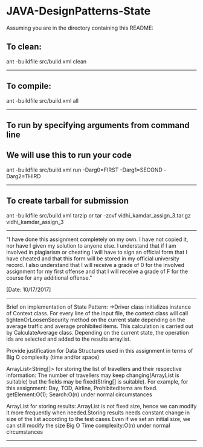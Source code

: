 # JAVA-DesignPatterns-State #

Assuming you are in the directory containing this README:

## To clean:
ant -buildfile src/build.xml clean

-----------------------------------------------------------------------
## To compile: 
ant -buildfile src/build.xml all

-----------------------------------------------------------------------
## To run by specifying arguments from command line 
## We will use this to run your code
ant -buildfile src/build.xml run -Darg0=FIRST -Darg1=SECOND -Darg2=THIRD

-----------------------------------------------------------------------

## To create tarball for submission
ant -buildfile src/build.xml tarzip or tar -zcvf vidhi_kamdar_assign_3.tar.gz vidhi_kamdar_assign_3

-----------------------------------------------------------------------

"I have done this assignment completely on my own. I have not copied
it, nor have I given my solution to anyone else. I understand that if
I am involved in plagiarism or cheating I will have to sign an
official form that I have cheated and that this form will be stored in
my official university record. I also understand that I will receive a
grade of 0 for the involved assignment for my first offense and that I
will receive a grade of F for the course for any additional
offense."

[Date: 10/17/2017]

-----------------------------------------------------------------------
Brief on implementation of State Pattern:
->Driver class initializes instance of Context class. For every line of the input file, the context class will call tightenOrLoosenSecurity method on the current state
depending on the average traffic and average prohibited items. This calculation is carried out by CalculateAverage class. Depending on the current state, the
operation ids are selected and added to the results arraylist.

Provide justification for Data Structures used in this assignment in
terms of Big O complexity (time and/or space)

ArrayList<String[]> for storing the list of travellers and their respective information:
The number of travellers may keep changing(ArrayList is suitable) but the fields may be fixed(String[] is suitable). For example, for this assignment: Day, TOD, Airline, ProhibitedItems are fixed.
getElement:O(1); Search:O(n) under normal circumstances

ArrayList<String> for storing results:
ArrayList is not fixed size, hence we can modify it more frequently when needed.Storing results needs constant change in size of the list according to the test cases.Even if we set an initial size, we can still modify the size
Big O Time complexity:O(n) under normal circumstances

-----------------------------------------------------------------------
